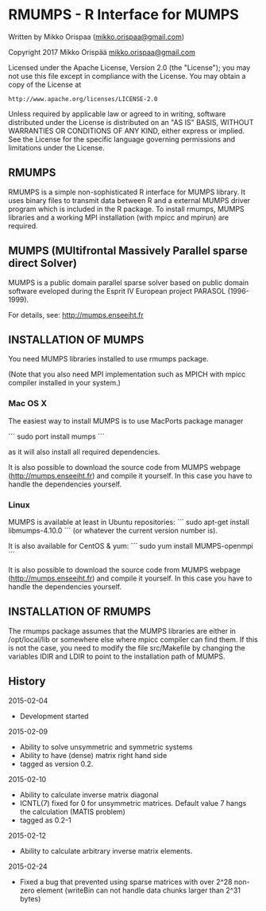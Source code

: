 # RMUMPS - R Interface for MUMPS

Written by Mikko Orispaa (mikko.orispaa@gmail.com)

Copyright 2017 Mikko Orispää <mikko.orispaa@gmail.com>

Licensed under the Apache License, Version 2.0 (the "License");
you may not use this file except in compliance with the License.
You may obtain a copy of the License at

    http://www.apache.org/licenses/LICENSE-2.0

Unless required by applicable law or agreed to in writing, software
distributed under the License is distributed on an "AS IS" BASIS,
WITHOUT WARRANTIES OR CONDITIONS OF ANY KIND, either express or implied.
See the License for the specific language governing permissions and
limitations under the License.


## RMUMPS

RMUMPS is a simple non-sophisticated R interface for MUMPS library. It uses binary files to transmit data between R and a external MUMPS driver program which is included in the R package. To install rmumps, MUMPS libraries and a working MPI installation (with mpicc and mpirun) are required.


## MUMPS (MUltifrontal Massively Parallel sparse direct Solver)

MUMPS is a public domain parallel sparse solver based on public domain software eveloped during the Esprit IV European project PARASOL (1996-1999).

For details, see: http://mumps.enseeiht.fr


## INSTALLATION OF MUMPS

You need MUMPS libraries installed to use rmumps package.

(Note that you also need MPI implementation such as MPICH with mpicc compiler installed in your system.)

### Mac OS X

The easiest way to install MUMPS is to use MacPorts package manager

´´´
sudo port install mumps
´´´

as it will also install all required dependencies.

It is also possible to download the source code from MUMPS webpage (http://mumps.enseeiht.fr) and compile it yourself. In this case you have to handle the dependencies yourself.

### Linux

MUMPS is available at least in Ubuntu repositories:
´´´
sudo apt-get install libmumps-4.10.0 
´´´
(or whatever the current version number is).

It is also available for CentOS & yum:
´´´
sudo yum install MUMPS-openmpi
´´´

It is also possible to download the source code from MUMPS webpage (http://mumps.enseeiht.fr) and compile it yourself. In this case you have to handle the dependencies yourself.

## INSTALLATION OF RMUMPS

The rmumps package assumes that the MUMPS libraries are either in /opt/local/lib or somewhere else where mpicc compiler can find them. If this is not the case, you need to modify the file src/Makefile by changing the variables IDIR and LDIR to point to the installation path of MUMPS.


## History

2015-02-04
- Development started

2015-02-09
- Ability to solve unsymmetric and symmetric systems
- Ability to have (dense) matrix right hand side
- tagged as version 0.2.

2015-02-10
- Ability to calculate inverse matrix diagonal
- ICNTL(7) fixed for 0 for unsymmetric matrices. Default value 7 hangs the calculation
  (MATIS problem)
- tagged as 0.2-1

2015-02-12
- Ability to calculate arbitrary inverse matrix elements.

2015-02-24
- Fixed a bug that prevented using sparse matrices with over 2^28 non-zero element (writeBin can
  not handle data chunks larger than 2^31 bytes)
